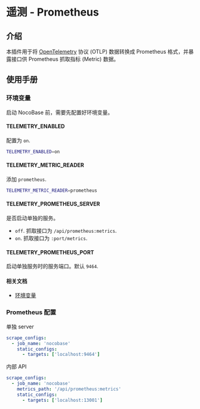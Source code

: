 # 遥测 - Prometheus

<PluginInfo name="telemetry-prometheus" commercial="true"></PluginInfo>

## 介绍

本插件用于将 <a href="https://opentelemetry.io/docs/specs/otlp/" target="_blank">OpenTelemetry</a> 协议 (OTLP) 数据转换成 Prometheus 格式，并暴露接口供 Prometheus 抓取指标 (Metric) 数据。

## 使用手册

### 环境变量

启动 NocoBase 前，需要先配置好环境变量。

#### TELEMETRY_ENABLED

配置为 `on`.

```bash
TELEMETRY_ENABLED=on
```

#### TELEMETRY_METRIC_READER

添加 `prometheus`.

```bash
TELEMETRY_METRIC_READER=prometheus
```

#### TELEMETRY_PROMETHEUS_SERVER

是否启动单独的服务。

- `off`. 抓取接口为 `/api/prometheus:metrics`.
- `on`. 抓取接口为 `:port/metrics`.

#### TELEMETRY_PROMETHEUS_PORT

启动单独服务时的服务端口。默认 `9464`.

#### 相关文档

- [环境变量](../../welcome/getting-started/env.md#telemetry_enabled)

### Prometheus 配置

单独 server

```yaml
scrape_configs:
  - job_name: 'nocobase'
    static_configs:
      - targets: ['localhost:9464']
```

内部 API

```yaml
scrape_configs:
  - job_name: 'nocobase'
    metrics_path: '/api/prometheus:metrics'
    static_configs:
      - targets: ['localhost:13001']
```
